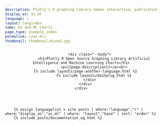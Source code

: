 ```yaml
---
description: Plotly's R graphing library makes interactive, publication-quality graphs online. Examples of how to make charts related to artificial intelligence and machine learning.
display_as: ai_ml
language: r
layout: langindex
name: AI and ML Charts
page_type: example_index
permalink: r/ai-ml/
thumbnail: thumbnail/mixed.jpg
---
```


<header class="--welcome">
	<div class="--welcome-body">
		<!--div.--wrap-inner-->
		<div class="--title">
	
			<div class="--body">
				<h1>Plotly R Open Source Graphing Library Artificial Intelligence and Machine Learning Charts</h1>
				<p>{{page.description}}</p><br>
        {% include layouts/page-another-language.html %}
				{% include layouts/dashplug.html %}
			</div>
		</div>
	</div>
</header>

		{% assign languagelist = site.posts | where:"language","r" | where:"display_as","ai_ml" | where: "layout","base" | sort: "order" %}
        {% include posts/documentation_eg.html %}
